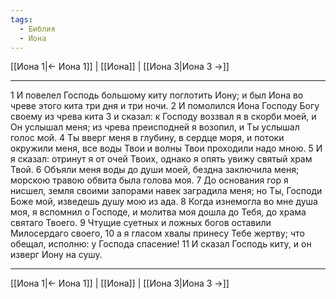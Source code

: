 ```yaml
---
tags:
  - Библия
  - Иона
---
```

[[Иона 1|← Иона 1]] | [[Иона]] | [[Иона 3|Иона 3 →]]

---
1 И повелел Господь большому киту поглотить Иону; и был Иона во чреве этого кита три дня и три ночи.
2 И помолился Иона Господу Богу своему из чрева кита
3 и сказал: к Господу воззвал я в скорби моей, и Он услышал меня; из чрева преисподней я возопил, и Ты услышал голос мой.
4 Ты вверг меня в глубину, в сердце моря, и потоки окружили меня, все воды Твои и волны Твои проходили надо мною.
5 И я сказал: отринут я от очей Твоих, однако я опять увижу святый храм Твой.
6 Объяли меня воды до души моей, бездна заключила меня; морскою травою обвита была голова моя.
7 До основания гор я нисшел, земля своими запорами навек заградила меня; но Ты, Господи Боже мой, изведешь душу мою из ада.
8 Когда изнемогла во мне душа моя, я вспомнил о Господе, и молитва моя дошла до Тебя, до храма святаго Твоего.
9 Чтущие суетных и ложных богов оставили Милосердаго своего,
10 а я гласом хвалы принесу Тебе жертву; что обещал, исполню: у Господа спасение!
11 И сказал Господь киту, и он изверг Иону на сушу.

---
[[Иона 1|← Иона 1]] | [[Иона]] | [[Иона 3|Иона 3 →]]